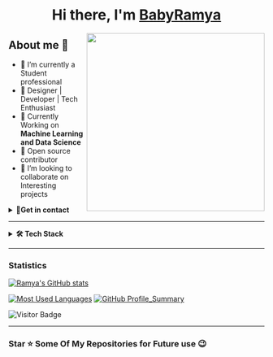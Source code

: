 <h1 align="center"> Hi there, I'm <a href="https://drive.google.com/file/d/1Mnl5w3zW26u-aOA7gPF2ZI3b7c4skEq6/view?usp=drive_link">BabyRamya</a> </h1>

<img src="https://raw.githubusercontent.com/sanjay-kv/sanjay-kv/main/Assets/illustration.png" min-width="300px" max-width="300px" width="350px" align="right">

## About me 👀
- 🔭 I’m currently a Student professional
- 🎯 Designer | Developer | Tech Enthusiast 
- 🌱 Currently Working on **Machine Learning and Data Science**
- 💖 Open source contributor
- 👯 I’m looking to collaborate on Interesting projects




<details>	
 <summary><b>📧Get in contact</b></summary><br>

 <!--contact details-->
[![E-Mail](https://img.shields.io/badge/Gmail-D14836?style=for-the-badge&logo=gmail&logoColor=white)](mailto:yalagandulababyramya@gmail.com)
[![Instagram](https://img.shields.io/badge/Instagram-%23E4405F.svg?style=for-the-badge&logo=Instagram&logoColor=white)](https://www.instagram.com/maahi.07_18/)
[![Twitter](https://img.shields.io/badge/X.com%20(Twitter)%20-black.svg?style=for-the-badge&logo=X&colorB=555)](https://x.com/YBabyRamya0905)
[![LinkedIn](https://img.shields.io/badge/LinkedIn-0077B5?style=for-the-badge&logo=linkedin&logoColor=white)](https://www.linkedin.com/in/ramya1264)
[![Hackerrank](https://img.shields.io/badge/-Hackerrank-2EC866?style=for-the-badge&logo=HackerRank&logoColor=white)](https://www.hackerrank.com/profile/21KN1A1264)
[![LeetCode](https://img.shields.io/badge/-LeetCode-FFA116?style=for-the-badge&logo=LeetCode&logoColor=white)](https://leetcode.com/u/yalagandulababyramya/)
[![GitHub](https://img.shields.io/badge/GitHub-100000?style=for-the-badge&logo=github&logoColor=white)](https://github.com/YBABYRAMYA)
</details>
<hr/>

<details>	
 <summary><b>🛠 Tech Stack</b></summary><br>

<!-- Programming Languages -->
[![C_Lang](https://img.shields.io/badge/C-00599C?style=for-the-badge&logo=c&logoColor=white)](https://github.com/YBABYRAMYA)
[![Java](https://img.shields.io/badge/Java-ED8B00?style=for-the-badge&logo=java&logoColor=white)](https://github.com/YBABYRAMYA)
[![JavaScript](https://img.shields.io/badge/JavaScript-323330?style=for-the-badge&logo=javascript&logoColor=F7DF1E)](https://github.com/YBABYRAMYA)
[![Python](https://img.shields.io/badge/Python-FFD43B?style=for-the-badge&logo=python&logoColor=blue)](https://github.com/YBABYRAMYA)
[![C++](https://img.shields.io/badge/C++-white?style=for-the-badge&logo=c%2B%2B)](https://en.cppreference.com/)

<!-- Front End Development --> 
[![HTML](https://img.shields.io/badge/HTML-E34F26?style=for-the-badge&logo=html5&logoColor=white)](https://github.com/YBABYRAMYA)
[![CSS](https://img.shields.io/badge/CSS-1572B6?style=for-the-badge&logo=css3&logoColor=white)](https://github.com/Ruban2205)

[![Bootstrap](https://img.shields.io/badge/Bootstrap-563D7C?style=for-the-badge&logo=bootstrap&logoColor=white)](https://github.com/YBABYRAMYA)
[![JQuery](https://img.shields.io/badge/jQuery-0769AD?style=for-the-badge&logo=jquery&logoColor=white)](https://github.com/YBABYRAMYA)
[![Angular](https://img.shields.io/badge/Angular-DD0031?style=for-the-badge&logo=angular&logoColor=white)](https://github.com/YBABYRAMYA)
[![React](https://img.shields.io/badge/React-20232A?style=for-the-badge&logo=react&logoColor=61DAFB)](https://github.com/YBABYRAMYA)
[![Java_Swing_GUI](https://img.shields.io/badge/Java-Swing%20GUI-ED8B00?style=for-the-badge&logo=java&logoColor=white)](https://github.com/YBABYRAMYA)

<!-- Backend Development --> 
[![NodeJS](https://img.shields.io/badge/Node.js-339933?style=for-the-badge&logo=nodedotjs&logoColor=white)](https://github.com/YBABYRAMYA)
[![ExpressJS](https://img.shields.io/badge/Express.js-000000?style=for-the-badge&logo=express&logoColor=white)](https://github.com/YBABYRAMYA)
[![MongoDB](https://img.shields.io/badge/MongoDB-4EA94B?style=for-the-badge&logo=mongodb&logoColor=white)](https://github.com/YBABYRAMYA)
</details>
<hr/>

### Statistics

<!--[![GitHub followers](https://img.shields.io/github/followers/YBABYRAMYA.svg?style=social&label=Follow&maxAge=2592000)](https://github.com/YBABYRAMYA?tab=followers)-->

<!-- [![GitHub Stats](https://github-readme-stats.vercel.app/api?username=YBABYRAMYA&show_icons=true)](https://github.com/YBABYRAMYA) -->
[![Ramya's GitHub stats](https://github-readme-stats.vercel.app/api?username=YBABYRAMYA&show_icons=true&theme=vue)](https://github.com/YBABYRAMYA/github-readme-stats)

<!-- [![Most Used Languages](https://github-readme-stats.vercel.app/api/top-langs/?username=YBABYRAMYA)](https://github.com/YBABYRAMYA) -->
[![Most Used Languages](https://github-readme-stats.vercel.app/api/top-langs/?username=YBABYRAMYA&layout=compact&show_icons=true&theme=vue)](https://github.com/YBABYRAMYA/github-readme-stats)
[![GitHub Profile_Summary](https://github-profile-summary-cards.vercel.app/api/cards/profile-details?username=YBABYRAMYA&theme=vue)](https://github.com/YBABYRAMYA)


![Visitor Badge](https://api.visitorbadge.io/api/VisitorHit?user=YBABYRAMYA&repo=github-visitors-badge&countColor=%237B1E7A)
<hr/>

### Star ⭐ Some Of My Repositories for Future use 😉

